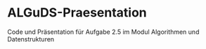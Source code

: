 # ALGuDS-Praesentation
Code und Präsentation für Aufgabe 2.5 im Modul Algorithmen und Datenstrukturen
